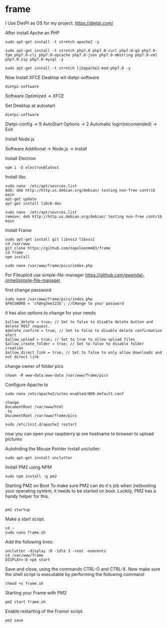 # frame

I Use DietPi as OS for my project.
https://dietpi.com/

After install Apche an PHP

````
sudo apt-get install -t stretch apache2 -y

````

````
sudo apt-get install -t stretch php7.0 php7.0-curl php7.0-gd php7.0-fpm php7.0-cli php7.0-opcache php7.0-json php7.0-mbstring php7.0-xml php7.0-zip php7.0-mysql -y

````

````
sudo apt-get install -t stretch libapache2-mod-php7.0 -y
````

Now Install XFCE Desktop wit dietpi-software

````
dietpi-software
````
Software Optimized ->  XFCE 

Set Desktop at autostart

````
dietpi-software
````

Dietpi-config -> 9 AutoStart Options -> 2 Automatic login(recomended) -> Exit

Install Node.js

Software Additional -> Node.js -> Install

Install Electron

````
npm i -D electron@latest
````

Install libc

````
sudo nano  /etc/apt/sources.list
Add: deb http://http.us.debian.org/debian/ testing non-free contrib main
apt-get update
apt-get install libc6-dev

sudo nano  /etc/apt/sources.list
remove: deb http://http.us.debian.org/debian/ testing non-free contrib main

````



Install Frame

````
sudo apt-get install git libnss3 libxss1
cd /var/www
git clone https://github.com/napoleonmm83/frame
cd frame
npm install

sudo nano /var/www/frame/pics/index.php
````

For Fileuplod use simple-file-manager
https://github.com/gwendal-orinel/simple-file-manager

first change password

````
sudo nano /var/www/frame/pics/index.php
$PASSWORD = 'ch@ng3me123$'; //CHange to your password

````
it has also options to change for your needs

````
$allow_delete = true; // Set to false to disable delete button and delete POST request.
$delete_confirm = true; // Set to false to disable delete confirmation alert
$allow_upload = true; // Set to true to allow upload files
$allow_create_folder = true; // Set to false to disable folder creation
$allow_direct_link = true; // Set to false to only allow downloads and not direct link

````
change owner of folder pics

````
chown -R www-data:www-data /var/www/frame/pics

````

Configure Apache to 
````
sudo nano /etc/apache2/sites-enabled/000-default.conf

change 
DocumentRoot /var/www/html
 to
DocumentRoot /var/www/frame/pics

sudo /etc/init.d/apache2 restart
````

now you can open your raspberry ip ore hostname to browser to upload pictures



Autohiding the Mouse Pointer
Install unclutter:

````
sudo apt-get install unclutter
````


Install PM2 using NPM

````
sudo npm install -g pm2
````

Starting PM2 on Boot
To make sure PM2 can do it's job when (re)booting your operating system, it needs to be started on boot. Luckily, PM2 has a handy helper for this.

````

pm2 startup
````

Make a start script.

````
cd ~
sudo nano frame.sh
````

Add the following lines:

````
unclutter -display :0 -idle 3 -root -noevents
cd /var/www/frame
DISPLAY=:0 npm start
````

Save and close, using the commands CTRL-O and CTRL-X. Now make sure the shell script is executable by performing the following command:

````
chmod +x frame.sh
````

Starting your Frame with PM2

````
pm2 start frame.sh
````

Enable restarting of the Framer script.

````
pm2 save
````

